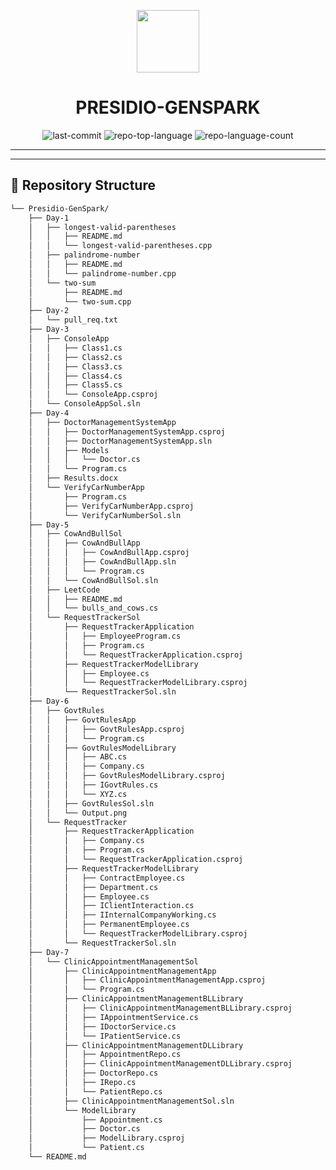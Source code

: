 <p align="center">
   <img src="https://img.icons8.com/?size=512&id=55494&format=png" width="100" />
</p>
<p align="center">
    <h1 align="center">PRESIDIO-GENSPARK</h1>
</p>
<p align="center">
	<img src="https://img.shields.io/github/last-commit/neeraj779/Presidio-GenSpark?style=flat&logo=git&logoColor=white&color=0080ff" alt="last-commit">
	<img src="https://img.shields.io/github/languages/top/neeraj779/Presidio-GenSpark?style=flat&color=0080ff" alt="repo-top-language">
	<img src="https://img.shields.io/github/languages/count/neeraj779/Presidio-GenSpark?style=flat&color=0080ff" alt="repo-language-count">
<p>
<p align="center">
	</p>
<hr>

---

## 📂 Repository Structure


```sh
└── Presidio-GenSpark/
    ├── Day-1
    │   ├── longest-valid-parentheses
    │   │   ├── README.md
    │   │   └── longest-valid-parentheses.cpp
    │   ├── palindrome-number
    │   │   ├── README.md
    │   │   └── palindrome-number.cpp
    │   └── two-sum
    │       ├── README.md
    │       └── two-sum.cpp
    ├── Day-2
    │   └── pull_req.txt
    ├── Day-3
    │   ├── ConsoleApp
    │   │   ├── Class1.cs
    │   │   ├── Class2.cs
    │   │   ├── Class3.cs
    │   │   ├── Class4.cs
    │   │   ├── Class5.cs
    │   │   └── ConsoleApp.csproj
    │   └── ConsoleAppSol.sln
    ├── Day-4
    │   ├── DoctorManagementSystemApp
    │   │   ├── DoctorManagementSystemApp.csproj
    │   │   ├── DoctorManagementSystemApp.sln
    │   │   ├── Models
    │   │   │   └── Doctor.cs
    │   │   └── Program.cs
    │   ├── Results.docx
    │   └── VerifyCarNumberApp
    │       ├── Program.cs
    │       ├── VerifyCarNumberApp.csproj
    │       └── VerifyCarNumberSol.sln
    ├── Day-5
    │   ├── CowAndBullSol
    │   │   ├── CowAndBullApp
    │   │   │   ├── CowAndBullApp.csproj
    │   │   │   ├── CowAndBullApp.sln
    │   │   │   └── Program.cs
    │   │   └── CowAndBullSol.sln
    │   ├── LeetCode
    │   │   ├── README.md
    │   │   └── bulls_and_cows.cs
    │   └── RequestTrackerSol
    │       ├── RequestTrackerApplication
    │       │   ├── EmployeeProgram.cs
    │       │   ├── Program.cs
    │       │   └── RequestTrackerApplication.csproj
    │       ├── RequestTrackerModelLibrary
    │       │   ├── Employee.cs
    │       │   └── RequestTrackerModelLibrary.csproj
    │       └── RequestTrackerSol.sln
    ├── Day-6
    │   ├── GovtRules
    │   │   ├── GovtRulesApp
    │   │   │   ├── GovtRulesApp.csproj
    │   │   │   └── Program.cs
    │   │   ├── GovtRulesModelLibrary
    │   │   │   ├── ABC.cs
    │   │   │   ├── Company.cs
    │   │   │   ├── GovtRulesModelLibrary.csproj
    │   │   │   ├── IGovtRules.cs
    │   │   │   └── XYZ.cs
    │   │   ├── GovtRulesSol.sln
    │   │   └── Output.png
    │   └── RequestTracker
    │       ├── RequestTrackerApplication
    │       │   ├── Company.cs
    │       │   ├── Program.cs
    │       │   └── RequestTrackerApplication.csproj
    │       ├── RequestTrackerModelLibrary
    │       │   ├── ContractEmployee.cs
    │       │   ├── Department.cs
    │       │   ├── Employee.cs
    │       │   ├── IClientInteraction.cs
    │       │   ├── IInternalCompanyWorking.cs
    │       │   ├── PermanentEmployee.cs
    │       │   └── RequestTrackerModelLibrary.csproj
    │       └── RequestTrackerSol.sln
    ├── Day-7
    │   └── ClinicAppointmentManagementSol
    │       ├── ClinicAppointmentManagementApp
    │       │   ├── ClinicAppointmentManagementApp.csproj
    │       │   └── Program.cs
    │       ├── ClinicAppointmentManagementBLLibrary
    │       │   ├── ClinicAppointmentManagementBLLibrary.csproj
    │       │   ├── IAppointmentService.cs
    │       │   ├── IDoctorService.cs
    │       │   └── IPatientService.cs
    │       ├── ClinicAppointmentManagementDLLibrary
    │       │   ├── AppointmentRepo.cs
    │       │   ├── ClinicAppointmentManagementDLLibrary.csproj
    │       │   ├── DoctorRepo.cs
    │       │   ├── IRepo.cs
    │       │   └── PatientRepo.cs
    │       ├── ClinicAppointmentManagementSol.sln
    │       └── ModelLibrary
    │           ├── Appointment.cs
    │           ├── Doctor.cs
    │           ├── ModelLibrary.csproj
    │           └── Patient.cs
    └── README.md
```

